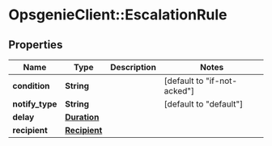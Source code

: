 # OpsgenieClient::EscalationRule

## Properties
Name | Type | Description | Notes
------------ | ------------- | ------------- | -------------
**condition** | **String** |  | [default to &quot;if-not-acked&quot;]
**notify_type** | **String** |  | [default to &quot;default&quot;]
**delay** | [**Duration**](Duration.md) |  | 
**recipient** | [**Recipient**](Recipient.md) |  | 


